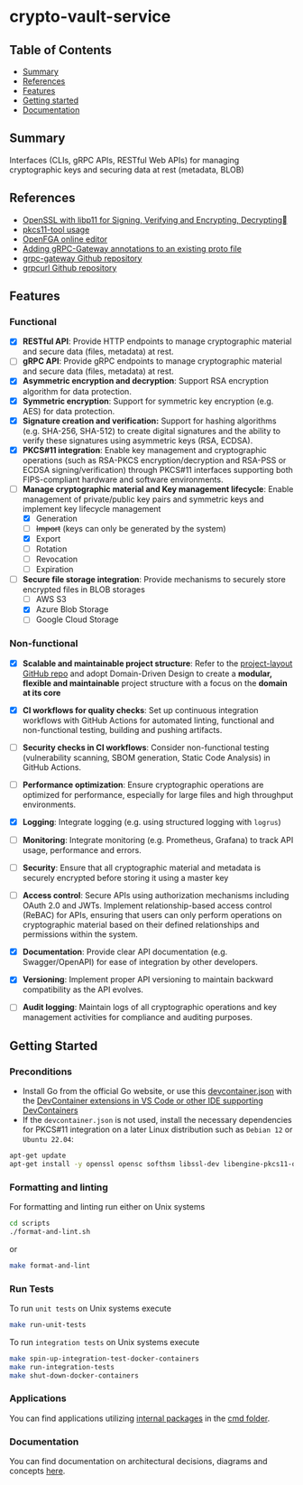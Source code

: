 # crypto-vault-service

## Table of Contents

+ [Summary](#summary)
+ [References](#references)
+ [Features](#features)
+ [Getting started](#getting-started)
+ [Documentation](#documentation)

## Summary

Interfaces (CLIs, gRPC APIs, RESTful Web APIs) for managing cryptographic keys and securing data at rest (metadata, BLOB)

## References

- [OpenSSL with libp11 for Signing, Verifying and Encrypting, Decrypting](https://docs.yubico.com/hardware/yubihsm-2/hsm-2-user-guide/hsm2-openssl-libp11.html#rsa-pkcs)
- [pkcs11-tool usage](https://docs.nitrokey.com/nethsm/pkcs11-tool#id1)
- [OpenFGA online editor](https://play.fga.dev/sandbox/?store=github)
- [Adding gRPC-Gateway annotations to an existing proto file](https://grpc-ecosystem.github.io/grpc-gateway/docs/tutorials/adding_annotations/)
- [grpc-gateway Github repository](https://github.com/grpc-ecosystem/grpc-gateway)
- [grpcurl Github repository](https://github.com/fullstorydev/grpcurl)

## Features

### Functional

- [x] **RESTful API**: Provide HTTP endpoints to manage cryptographic material and secure data (files, metadata) at rest.
- [ ] **gRPC API**: Provide gRPC endpoints to manage cryptographic material and secure data (files, metadata) at rest.
- [x] **Asymmetric encryption and decryption**: Support RSA encryption algorithm for data protection.
- [x] **Symmetric encryption**: Support for symmetric key encryption (e.g. AES) for data protection.
- [x] **Signature creation and verification:** Support for hashing algorithms (e.g. SHA-256, SHA-512) to create digital signatures and the ability to verify these signatures using asymmetric keys (RSA, ECDSA).
- [x] **PKCS#11 integration**: Enable key management and cryptographic operations (such as RSA-PKCS encryption/decryption and RSA-PSS or ECDSA signing/verification) through PKCS#11 interfaces supporting both FIPS-compliant hardware and software environments.
- [ ] **Manage cryptographic material and Key management lifecycle**: Enable management of private/public key pairs and symmetric keys and implement key lifecycle management
    - [x] Generation
    - [ ] ~~Import~~ (keys can only be generated by the system) 
    - [x] Export
    - [ ] Rotation
    - [ ] Revocation
    - [ ] Expiration
- [ ] **Secure file storage integration**: Provide mechanisms to securely store encrypted files in BLOB storages 
    - [ ] AWS S3
    - [x] Azure Blob Storage
    - [ ] Google Cloud Storage

### Non-functional

- [x] **Scalable and maintainable project structure**: Refer to the [project-layout GitHub repo](https://github.com/golang-standards/project-layout) and adopt Domain-Driven Design to create a **modular, flexible and maintainable** project structure with a focus on the **domain at its core**
- [x] **CI workflows for quality checks**: Set up continuous integration workflows with GitHub Actions for automated linting, functional and non-functional testing, building and pushing artifacts.
- [ ] **Security checks in CI workflows**: Consider non-functional testing (vulnerability scanning, SBOM generation, Static Code Analysis) in GitHub Actions.
- [ ] **Performance optimization**: Ensure cryptographic operations are optimized for performance, especially for large files and high throughput environments.
- [x] **Logging**: Integrate logging (e.g. using structured logging with `logrus`) 
- [ ] **Monitoring**: Integrate monitoring (e.g. Prometheus, Grafana) to track API usage, performance and errors.
- [ ] **Security**: Ensure that all cryptographic material and metadata is securely encrypted before storing it using a master key
- [ ] **Access control**: Secure APIs using authorization mechanisms including OAuth 2.0 and JWTs. Implement relationship-based access control (ReBAC) for APIs, ensuring that users can only perform operations on cryptographic material based on their defined relationships and permissions within the system.
- [x] **Documentation**: Provide clear API documentation (e.g. Swagger/OpenAPI) for ease of integration by other developers.
- [x] **Versioning**: Implement proper API versioning to maintain backward compatibility as the API evolves.
- [ ] **Audit logging**: Maintain logs of all cryptographic operations and key management activities for compliance and auditing purposes.


## Getting Started

### Preconditions

- Install Go from the official Go website, or use this [devcontainer.json](../../.devcontainer/devcontainer.json) with the [DevContainer extensions in VS Code or other IDE supporting DevContainers](https://marketplace.visualstudio.com/items?itemName=ms-vscode-remote.remote-containers)
- If the `devcontainer.json` is not used, install the necessary dependencies for PKCS#11 integration on a later Linux distribution such as `Debian 12` or `Ubuntu 22.04`: 

```sh
apt-get update 
apt-get install -y openssl opensc softhsm libssl-dev libengine-pkcs11-openssl
```

### Formatting and linting

For formatting and linting run either on Unix systems

```sh
cd scripts
./format-and-lint.sh
```

or

```sh
make format-and-lint
```

### Run Tests

To run `unit tests` on Unix systems execute

```sh
make run-unit-tests
```

To run `integration tests` on Unix systems execute

```sh
make spin-up-integration-test-docker-containers
make run-integration-tests
make shut-down-docker-containers 
```

### Applications

You can find applications utilizing [internal packages](./internal/) in the [cmd folder](./cmd/).

### Documentation

You can find documentation on architectural decisions, diagrams and concepts [here](./docs).
